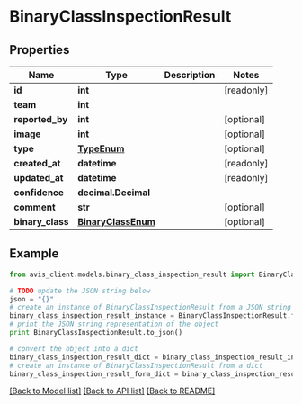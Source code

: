 # BinaryClassInspectionResult


## Properties

Name | Type | Description | Notes
------------ | ------------- | ------------- | -------------
**id** | **int** |  | [readonly] 
**team** | **int** |  | 
**reported_by** | **int** |  | [optional] 
**image** | **int** |  | [optional] 
**type** | [**TypeEnum**](TypeEnum.md) |  | [optional] 
**created_at** | **datetime** |  | [readonly] 
**updated_at** | **datetime** |  | [readonly] 
**confidence** | **decimal.Decimal** |  | 
**comment** | **str** |  | [optional] 
**binary_class** | [**BinaryClassEnum**](BinaryClassEnum.md) |  | [optional] 

## Example

```python
from avis_client.models.binary_class_inspection_result import BinaryClassInspectionResult

# TODO update the JSON string below
json = "{}"
# create an instance of BinaryClassInspectionResult from a JSON string
binary_class_inspection_result_instance = BinaryClassInspectionResult.from_json(json)
# print the JSON string representation of the object
print BinaryClassInspectionResult.to_json()

# convert the object into a dict
binary_class_inspection_result_dict = binary_class_inspection_result_instance.to_dict()
# create an instance of BinaryClassInspectionResult from a dict
binary_class_inspection_result_form_dict = binary_class_inspection_result.from_dict(binary_class_inspection_result_dict)
```
[[Back to Model list]](../README.md#documentation-for-models) [[Back to API list]](../README.md#documentation-for-api-endpoints) [[Back to README]](../README.md)


